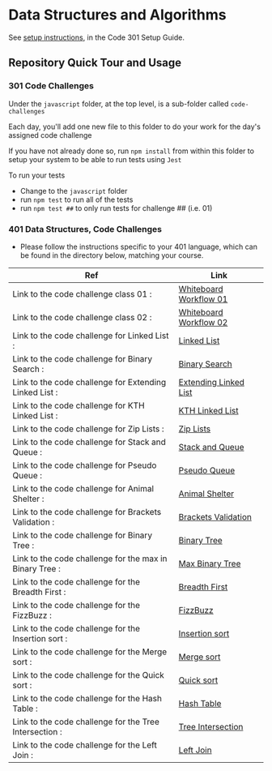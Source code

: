 # Data Structures and Algorithms

See [setup instructions](https://codefellows.github.io/setup-guide/code-301/3-code-challenges), in the Code 301 Setup Guide.

## Repository Quick Tour and Usage

### 301 Code Challenges

Under the `javascript` folder, at the top level, is a sub-folder called `code-challenges`

Each day, you'll add one new file to this folder to do your work for the day's assigned code challenge

If you have not already done so, run `npm install` from within this folder to setup your system to be able to run tests using `Jest`

To run your tests

- Change to the `javascript` folder
- run `npm test` to run all of the tests
- run `npm test ##` to only run tests for challenge ## (i.e. 01)

### 401 Data Structures, Code Challenges

- Please follow the instructions specific to your 401 language, which can be found in the directory below, matching your course.

| Ref                                                     | Link                                                                                           |
| ------------------------------------------------------- | ---------------------------------------------------------------------------------------------- |
| Link to the code challenge class 01 :                   | [Whiteboard Workflow 01](./javascript/code_challenge_class01.md)                               |
| Link to the code challenge class 02 :                   | [Whiteboard Workflow 02](./javascript/code-challenge02/code-challenge-class02.md)              |
| Link to the code challenge for Linked List :            | [Linked List](./javascript/code-challenge-linked-list/code-challenge-linked-list.md)           |
| Link to the code challenge for Binary Search :          | [Binary Search](./javascript/code-challenge03/code-challenge03.md)                             |
| Link to the code challenge for Extending Linked List :  | [Extending Linked List](./javascript/code-challenge-linked-list/code-challenge-linked-list.md) |
| Link to the code challenge for KTH Linked List :        | [KTH Linked List](./javascript/code-challenge-linked-list/code-challenge-linked-list.md)       |
| Link to the code challenge for Zip Lists :              | [Zip Lists](./javascript/code-challenge-linked-list/code-challenge-linked-list.md)             |
| Link to the code challenge for Stack and Queue :        | [Stack and Queue](./javascript/code-challenge-stack-and-queue/stack-and-queue.md)              |
| Link to the code challenge for Pseudo Queue :           | [Pseudo Queue](./javascript/code-challenge-stack-queue-pseudo/stack-queue-pseudo.md)           |
| Link to the code challenge for Animal Shelter :         | [Animal Shelter](./javascript/code-challenge-animal/animal.md)                                 |
| Link to the code challenge for Brackets Validation :    | [Brackets Validation](./javascript/code-challenge-brackets/brackets.md)                        |
| Link to the code challenge for Binary Tree :            | [Binary Tree](./javascript/code-challenge-trees/trees.md)                                      |
| Link to the code challenge for the max in Binary Tree : | [Max Binary Tree](./javascript/code-challenge-trees/tree-max.md)                               |
| Link to the code challenge for the Breadth First :      | [Breadth First](./javascript/code-challenge-tree-breadth-first/tree-breadth-first.md)          |
| Link to the code challenge for the FizzBuzz :           | [FizzBuzz](./javascript/code-challenge-k-ary/fizzbuzz.md)                                      |
| Link to the code challenge for the Insertion sort :     | [Insertion sort](./javascript/code-challenge-sorting/insertionSort.md)                         |
| Link to the code challenge for the Merge sort :         | [Merge sort](./javascript/code-challenge-mergeSort/merge-sorting.md)                           |
| Link to the code challenge for the Quick sort :         | [Quick sort](./javascript/code-challenge-quickSort/quickSort.md)                               |
| Link to the code challenge for the Hash Table :         | [Hash Table](./javascript/code-challenge-hashtable/hashTable.md)                               |
| Link to the code challenge for the Tree Intersection :  | [Tree Intersection](./javascript/code-challenge-treeIntersection/treeIntersection.md)          |
| Link to the code challenge for the Left Join :          | [Left Join](./javascript/code-challenge-leftJoin/left-join.md)                                 |
